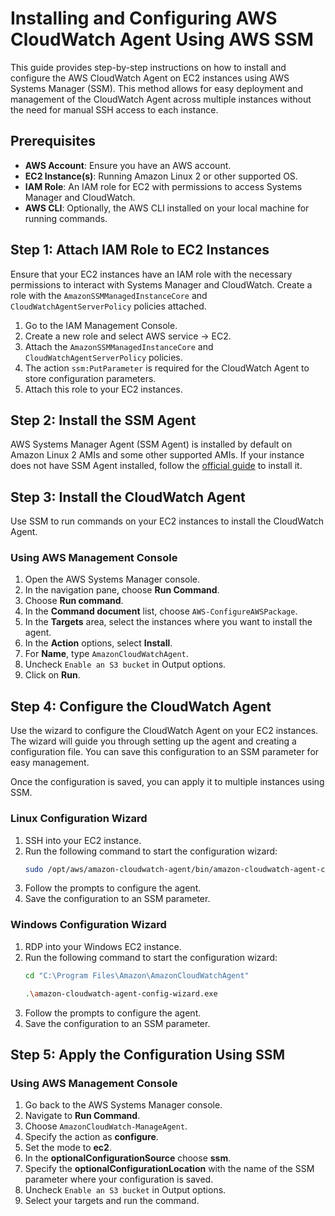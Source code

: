 # Installing and Configuring AWS CloudWatch Agent Using AWS SSM

This guide provides step-by-step instructions on how to install and configure the AWS CloudWatch Agent on EC2 instances using AWS Systems Manager (SSM). This method allows for easy deployment and management of the CloudWatch Agent across multiple instances without the need for manual SSH access to each instance.

## Prerequisites

- **AWS Account**: Ensure you have an AWS account.
- **EC2 Instance(s)**: Running Amazon Linux 2 or other supported OS.
- **IAM Role**: An IAM role for EC2 with permissions to access Systems Manager and CloudWatch.
- **AWS CLI**: Optionally, the AWS CLI installed on your local machine for running commands.

## Step 1: Attach IAM Role to EC2 Instances

Ensure that your EC2 instances have an IAM role with the necessary permissions to interact with Systems Manager and CloudWatch. Create a role with the `AmazonSSMManagedInstanceCore` and `CloudWatchAgentServerPolicy` policies attached.

1. Go to the IAM Management Console.
2. Create a new role and select AWS service -> EC2.
3. Attach the `AmazonSSMManagedInstanceCore` and `CloudWatchAgentServerPolicy` policies.
4. The action `ssm:PutParameter` is required for the CloudWatch Agent to store configuration parameters.
5. Attach this role to your EC2 instances.

## Step 2: Install the SSM Agent

AWS Systems Manager Agent (SSM Agent) is installed by default on Amazon Linux 2 AMIs and some other supported AMIs. If your instance does not have SSM Agent installed, follow the [official guide](https://docs.aws.amazon.com/systems-manager/latest/userguide/ssm-agent.html) to install it.

## Step 3: Install the CloudWatch Agent

Use SSM to run commands on your EC2 instances to install the CloudWatch Agent.

### Using AWS Management Console

1. Open the AWS Systems Manager console.
2. In the navigation pane, choose **Run Command**.
3. Choose **Run command**.
4. In the **Command document** list, choose `AWS-ConfigureAWSPackage`.
5. In the **Targets** area, select the instances where you want to install the agent.
6. In the **Action** options, select **Install**.
7. For **Name**, type `AmazonCloudWatchAgent`.
8. Uncheck `Enable an S3 bucket` in Output options.
9. Click on **Run**.

## Step 4: Configure the CloudWatch Agent

Use the wizard to configure the CloudWatch Agent on your EC2 instances. The wizard will guide you through setting up the agent and creating a configuration file. You can save this configuration to an SSM parameter for easy management.

Once the configuration is saved, you can apply it to multiple instances using SSM.

### Linux Configuration Wizard

1. SSH into your EC2 instance.
2. Run the following command to start the configuration wizard:
    ```sh
    sudo /opt/aws/amazon-cloudwatch-agent/bin/amazon-cloudwatch-agent-config-wizard
3. Follow the prompts to configure the agent.
4. Save the configuration to an SSM parameter.

### Windows Configuration Wizard

1. RDP into your Windows EC2 instance.
2. Run the following command to start the configuration wizard:
   ```sh
   cd "C:\Program Files\Amazon\AmazonCloudWatchAgent"
   ```
   ```sh
   .\amazon-cloudwatch-agent-config-wizard.exe
3. Follow the prompts to configure the agent.
4. Save the configuration to an SSM parameter.

## Step 5: Apply the Configuration Using SSM

### Using AWS Management Console

1. Go back to the AWS Systems Manager console.
2. Navigate to **Run Command**.
3. Choose `AmazonCloudWatch-ManageAgent`.
4. Specify the action as **configure**.
5. Set the mode to **ec2**.
6. In the **optionalConfigurationSource** choose **ssm**.
7. Specify the **optionalConfigurationLocation** with the name of the SSM parameter where your configuration is saved.
8. Uncheck `Enable an S3 bucket` in Output options.
9. Select your targets and run the command.


